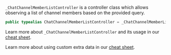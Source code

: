 
`_ChatChannelMemberListController` is a controller class which allows observing a list of
channel members based on the provided query.

``` swift
public typealias ChatChannelMemberListController = _ChatChannelMemberListController<NoExtraData>
```

Learn more about `_ChatChannelMemberListController` and its usage in our [cheat sheet](https://github.com/GetStream/stream-chat-swift/wiki/StreamChat-SDK-Cheat-Sheet#user-list).

> 

Learn more about using custom extra data in our [cheat sheet](https://github.com/GetStream/stream-chat-swift/wiki/Cheat-Sheet#working-with-extra-data).
